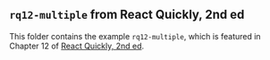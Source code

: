 ## `rq12-multiple` from React Quickly, 2nd ed

This folder contains the example `rq12-multiple`, which is featured in Chapter 12 of [React Quickly, 2nd ed](https://reactquickly.dev).
